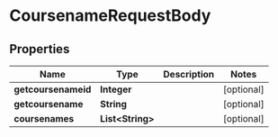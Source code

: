 

# CoursenameRequestBody


## Properties

| Name | Type | Description | Notes |
|------------ | ------------- | ------------- | -------------|
|**getcoursenameid** | **Integer** |  |  [optional] |
|**getcoursename** | **String** |  |  [optional] |
|**coursenames** | **List&lt;String&gt;** |  |  [optional] |



